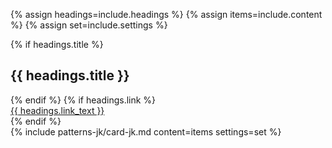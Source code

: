 {% assign headings=include.headings %}
{% assign items=include.content %}
{% assign set=include.settings %}
<div class="grid-container">
    {% if headings.title %}<h2>{{ headings.title }}</h2>{% endif %}
    {% if headings.link %}
    <div class="card-group-morelink"><a href="{{ headings.link }}">{{ headings.link_text }}</a></div>
    {% endif %}
    <div class="">
      {% include patterns-jk/card-jk.md content=items settings=set %}
    </div>
  </div>